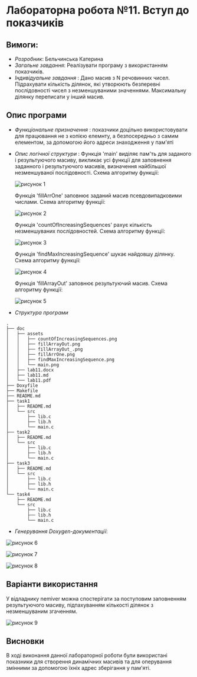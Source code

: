 # Лабораторна робота №11. Вступ до показчиків

## Вимоги:
* *Розробник*: Бельчинська Катерина
* *Загальне завдання*: Реалізувати програму з використанням показчиків.
* *Індивідуальне завдання* : Дано масив з N речовинних чисел. Підрахувати кількість ділянок, які утворюють безперевні послідовності чисел з незменшуваними значеннями. Максимальну ділянку переписати у інший масив.
## Опис програми
* *Функціональне призначення* : показчики доцільно використовувати для працювання не з копією елемнту, а безпосередньо з самим елементом, за допомогою його адреси знаходження у пам'яті
* *Опис логічної структури* :
	Функція 'main' виділяє пам'ть для заданого і результуючого масиву, викликає усі функції для заповнення заданного і результуючого масивів, визначення найбільшої незменшуваної послідовності. Схема алгоритму функції:
	
	![рисунок 1](assets/main.png)
		
	Функція 'fillArrOne' заповнює заданий масив псевдовипадковими числами. Схема алгоритму функції:
	
	![рисунок 2](assets/fillArrOne.png)
		
	Функція 'countOfIncreasingSequences' рахує кількість незменшуваних послідовностей. Схема алгоритму функції:
		
	![рисунок 3](assets/countOfIncreasingSequences.png)
		
	Функція 'findMaxIncreasingSequence' шукає найдовшу ділянку. Схема алгоритму функції:
	
	![рисунок 4](assets/findMaxIncreasingSequence.png)
		
	Функція 'fillArrayOut' заповнює результуючий масив. Схема алгоритму функції:
	
	![рисунок 5](assets/fillArrayOut_.png)
	
* *Структура програми* 

```
.
├── doc
│   ├── assets
│   │   ├── countOfIncreasingSequences.png
│   │   ├── fillArrayOut.png
│   │   ├── fillArrayOut_.png
│   │   ├── fillArrOne.png
│   │   ├── findMaxIncreasingSequence.png
│   │   └── main.png
│   ├── lab11.docx
│   ├── lab11.md
│   └── lab11.pdf
├── Doxyfile
├── Makefile
├── README.md
├── task1
│   ├── README.md
│   └── src
│       ├── lib.c
│       ├── lib.h
│       └── main.c
├── task2
│   ├── README.md
│   └── src
│       ├── lib.c
│       ├── lib.h
│       └── main.c
├── task3
│   ├── README.md
│   └── src
│       ├── lib.c
│       ├── lib.h
│       └── main.c
└── task4
    ├── README.md
    └── src
        ├── lib.c
        ├── lib.h
        └── main.c

```
	
	
* *Генерування Doxygen-документації*:

![рисунок 6](assets/Doxygen_mainpage.png)


![рисунок 7](assets/Doxygen_main.c.png)

![рисунок 8](assets/Doxygen_lib.c.png)

## Варіанти використання

У відладнику nemiver можна спостерігати за поступовим заповненням результуючого масиву, підпахуванням кількості ділянок з незменшуваним згаченням.
	
![рисунок 9](assets/fillArrayOut.png)
	
## Висновки

В ході виконання данної лабораторної роботи були використані показники для створення динамічних масивів та для оперування змінними за допомогою їхніх адрес зберігання у пам'яті.
	

